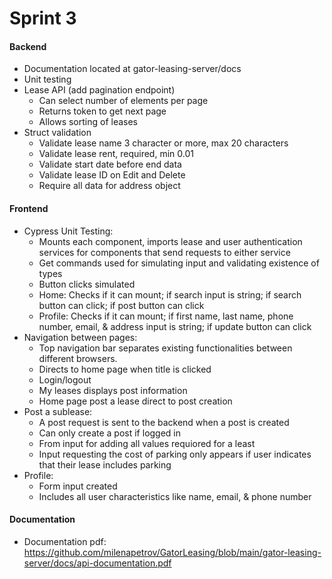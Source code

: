 # Sprint 3

#### Backend

- Documentation located at gator-leasing-server/docs
- Unit testing
- Lease API (add pagination endpoint)
    - Can select number of elements per page
    - Returns token to get next page
    - Allows sorting of leases
- Struct validation
    - Validate lease name 3 character or more, max 20 characters
    - Validate lease rent, required, min 0.01
    - Validate start date before end data
    - Validate lease ID on Edit and Delete
    - Require all data for address object


#### Frontend

- Cypress Unit Testing:
    - Mounts each component, imports lease and user authentication services for components that send requests to either service 
    - Get commands used for simulating input and validating existence of types
    - Button clicks simulated
    - Home: Checks if it can mount; if search input is string; if search button can click; if post button can click
    - Profile: Checks if it can mount; if first name, last name, phone number, email, & address input is string; if update button can click
- Navigation between pages:
    - Top navigation bar separates existing functionalities between different browsers. 
    - Directs to home page when title is clicked
    - Login/logout
    - My leases displays post information
    - Home page post a lease direct to post creation
- Post a sublease: 
    - A post request is sent to the backend when a post is created
    - Can only create a post if logged in
    - From input for adding all values requiored for a least
    - Input requesting the cost of parking only appears if user indicates that their lease includes parking
- Profile: 
    - Form input created
    - Includes all user characteristics like name, email, & phone number 

#### Documentation

- Documentation pdf: https://github.com/milenapetrov/GatorLeasing/blob/main/gator-leasing-server/docs/api-documentation.pdf
